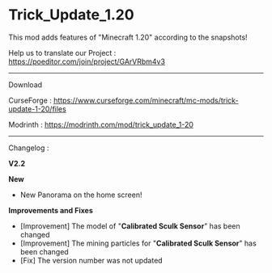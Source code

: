 # Trick_Update_1.20
This mod adds features of "Minecraft 1.20" according to the snapshots!

Help us to translate our Project : https://poeditor.com/join/project/GArVRbm4v3

__________________
Download

CurseForge : https://www.curseforge.com/minecraft/mc-mods/trick-update-1-20/files

Modrinth :  https://modrinth.com/mod/trick_update_1-20
__________________

Changelog :

**V2.2**

**New**
- New Panorama on the home screen!

**Improvements and Fixes**
- [Improvement] The model of "**Calibrated Sculk Sensor**" has been changed
- [Improvement] The mining particles for "**Calibrated Sculk Sensor**" has been changed
- [Fix] The version number was not updated
